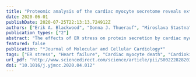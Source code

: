 ```yaml
---
title: "Proteomic analysis of the cardiac myocyte secretome reveals extracellular protective functions for the ER stress response"
date: 2020-06-01
publishDate: 2020-07-25T22:13:13.724912Z
authors: ["Erik A. Blackwood", "Donna J. Thuerauf", "Miroslava Stastna", "Haley Stephens", "Zoe Sand", "Amber Pentoney", "Khalid Azizi", "Tobias Jakobi", "Jennifer E. Van Eyk", "Hugo A. Katus", "Christopher C. Glembotski", "Shirin Doroudgar"]
publication_types: ["2"]
abstract: "The effects of ER stress on protein secretion by cardiac myocytes are not well understood. In this study, the ER stressor thapsigargin (TG), which depletes ER calcium, induced death of cultured neonatal rat ventricular myocytes (NRVMs) in high media volume but fostered protection in low media volume. In contrast, another ER stressor, tunicamycin (TM), a protein glycosylation inhibitor, induced NRVM death in all media volumes, suggesting that protective proteins were secreted in response to TG but not TM. Proteomic analyses of TG- and TM-conditioned media showed that the secretion of most proteins was inhibited by TG and TM; however, secretion of several ER-resident proteins, including GRP78 was increased by TG but not TM. Simulated ischemia, which decreases ER/SR calcium also increased secretion of these proteins. Mechanistically, secreted GRP78 was shown to enhance survival of NRVMs by collaborating with a cell-surface protein, CRIPTO, to activate protective AKT signaling and to inhibit death-promoting SMAD2 signaling. Thus, proteins secreted during ER stress mediated by ER calcium depletion can enhance cardiac myocyte viability."
featured: false
publication: "*Journal of Molecular and Cellular Cardiology*"
tags: ["ER stress", "Heart failure", "Cardiac myocyte death", "Cardiokine", "Cardioprotection", "Proteostasis"]
url_pdf: "http://www.sciencedirect.com/science/article/pii/S0022282820300948"
doi: "10.1016/j.yjmcc.2020.04.012"
---
```


